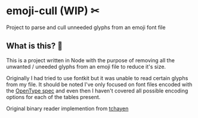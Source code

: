 # emoji-cull (WIP) ✂
Project to parse and cull unneeded glyphs from an emoji font file

## What is this? 🤔

This is a project written in Node with the purpose of removing all the unwanted / uneeded glyphs from an emoji file to reduce it's size. 

Originally I had tried to use fontkit but it was unable to read certain glyphs from my file. It should be noted I've only focused on font files encoded with the [OpenType spec](https://learn.microsoft.com/en-us/typography/opentype/spec/otff) and even then I haven't covered all possible encoding options for each of the tables present. 

Original binary reader implemention from [tchayen](https://tchayen.github.io/posts/ttf-file-parsing)
